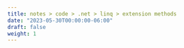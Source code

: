 ```yaml
---
title: notes > code > .net > linq > extension methods
date: "2023-05-30T00:00:00-06:00"
draft: false
weight: 1
---
```

